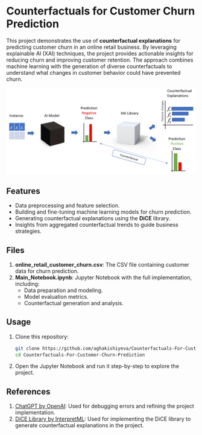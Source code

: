 # Counterfactuals for Customer Churn Prediction

This project demonstrates the use of **counterfactual explanations** for predicting customer churn in an online retail business. By leveraging explainable AI (XAI) techniques, the project provides actionable insights for reducing churn and improving customer retention. The approach combines machine learning with the generation of diverse counterfactuals to understand what changes in customer behavior could have prevented churn.

![Counterfactual Explanation Process](Counterfactuals_Explained.png)


## Features
- Data preprocessing and feature selection.
- Building and fine-tuning machine learning models for churn prediction.
- Generating counterfactual explanations using the **DiCE** library.
- Insights from aggregated counterfactual trends to guide business strategies.

## Files
1. **online_retail_customer_churn.csv**: The CSV file containing customer data for churn prediction.
2. **Main_Notebook.ipynb**: Jupyter Notebook with the full implementation, including:
   - Data preparation and modeling.
   - Model evaluation metrics.
   - Counterfactual generation and analysis.

## Usage
1. Clone this repository:
   ```bash
   git clone https://github.com/aghakishiyeva/Counterfactuals-For-Customer-Churn-Prediction
   cd Counterfactuals-For-Customer-Churn-Prediction

2. Open the Jupyter Notebook and run it step-by-step to explore the project.

## References
1. [ChatGPT by OpenAI](https://openai.com/chatgpt): Used for debugging errors and refining the project implementation.
2. [DiCE Library by InterpretML](https://github.com/interpretml/DiCE): Used for implementing the DiCE library to generate counterfactual explanations in the project.
